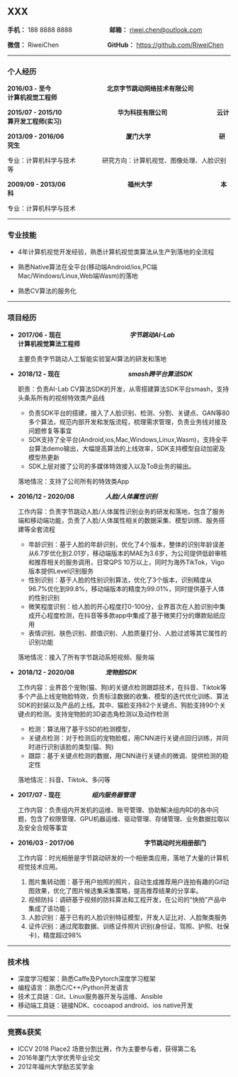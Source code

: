 ## XXX

**手机：** 188 8888 8888　　　　　　**邮箱：** riwei.chen@outlook.com

**微信：** RiweiChen  　　　 　　　　 **GitHub：** https://github.com/RiweiChen



-----------------------

### 个人经历

**2016/03 - 至今**　　　　　　　　　**北京字节跳动网络技术有限公司**　　　　　　　　**计算机视觉工程师**

**2015/07 - 2015/10**　　　　　　　　　**华为科技有限公司**　　　　　　　　**云计算开发工程师(实习)**

**2013/09 - 2016/06**　　　　　　　　　　**厦门大学**　　　　　　　　　　　**研究生**

专业：计算机科学与技术       　　　　研究方向：计算机视觉、图像处理、人脸识别等

**2009/09 - 2013/06**　　　　　　　　　　**福州大学**　　　　　　　　　　　**本科**

专业：计算机科学与技术

------------------------

### 专业技能

* 4年计算机视觉开发经验，熟悉计算机视觉类算法从生产到落地的全流程

* 熟悉Native算法在全平台(移动端Android/ios,PC端Mac/Windows/Linux,Web端Wasm)的落地

* 熟悉CV算法的服务化


---------------------

### 项目经历

* **2017/06 - 现在**　　　　　　　　　　　***字节跳动AI-Lab***　　　　　　　　　　　**计算机视觉算法工程师**

  主要负责字节跳动人工智能实验室AI算法的研发和落地

* **2018/12 - 现在**　　　　　　　　　　　***smash跨平台算法SDK***

  职责：负责AI-Lab CV算法SDK的开发，从零搭建算法SDK平台smash，支持头条系所有的视频特效类产品线

  * 负责SDK平台的搭建，接入了人脸识别、检测、分割、关键点、GAN等80多个算法，规范内部开发和发版流程，梳理需求管理，负责业务线对接及问题修复等事宜
  * SDK支持了全平台(Android,ios,Mac,Windows,Linux,Wasm)，支持全平台算法demo输出，大幅提高算法的上线效率，SDK支持模型自动加密及模型热更新
  * SDK上层对接了公司的多媒体特效接入以及ToB业务的输出。

  落地情况：支持了公司所有的特效类App

* **2016/12 - 2020/08**　　　　　***人脸/人体属性识别***

  工作内容：负责字节跳动人脸/人体属性识别业务的研发和落地，包含了服务端和移动端功能，负责了人脸/人体属性相关的数据采集、模型训练、服务搭建等全套流程

  * 年龄识别：基于人脸的年龄识别，优化了4个版本，整体的识别年龄误差从6.7岁优化到2.01岁，移动端版本的MAE为3.6岁，为公司提供低龄审核和推荐相关的服务调用，日常QPS 10万以上，同时为海外TikTok，Vigo版本提供Level识别服务
  * 性别识别：基于人脸的性别识别算法，优化了3个版本，识别精度从96.7%优化到99.8%，移动端版本的精度为99.01%，同时提供基于人体的性别识别
  * 微笑程度识别：给人脸的开心程度打0-100分，业界首次在人脸识别中集成开心程度检测，在抖音等多款app中集成了基于微笑打分的爆款贴纸应用
  * 表情识别、肤色识别、颜值识别、人脸质量打分、人脸过滤等其它属性的识别功能

  落地情况：接入了所有字节跳动系短视频、服务端

* **2018/12 - 2020/08**　　　　　***宠物脸SDK***

  工作内容：业界首个宠物(猫、狗)的关键点检测跟踪技术，在抖音、Tiktok等多个产品上线宠物脸特效，负责标注数据的收集、模型的迭代优化训练、算法SDK的封装以及产品的上线。其中、猫脸支持82个关键点、狗脸支持90个关键点的检测。支持宠物脸的3D姿态角检测以及动作检测

  * 检测：算法用了基于SSD的检测模型，
  * 关键点检测：对于检测后的宠物脸框，用CNN进行关键点回归训练，并同时进行识别该脸的类型(猫、狗)
  * 跟踪：基于关键点检测的数据，用CNN进行关键点的微调、提供检测的稳定性

  落地情况：抖音、Tiktok、多闪等

* **2017/07 - 现在**　　　　　***组内服务器管理***

   工作内容：负责组内开发机的运维、账号管理、协助解决组内RD的各中问题，包含了权限管理、GPU机器运维、驱动管理、存储管理、业务数据拉取以及安全合规等事宜

* **2016/03 - 2017/06**　　　　　　　　　　　      **字节跳动时光相册部门**

  工作内容：时光相册是字节跳动研发的一个相册类应用，落地了大量的计算机视觉技术应用。

   1. 图片集转动图：基于用户拍照的照片，自动生成推荐用户连拍有趣的Gif动图效果，优化了图片候选集采集策略，提高推荐结果的分享率。
   2. 视频防抖：调研基于视频的防抖算法和工程开发，在公司的“快拍”产品中集成了该功能；
   3. 人脸识别：基于已有的人脸识别特征模型，开发人证比对、人脸聚类服务
   4. 证件识别：通过爬取数据、训练证件照片识别(身份证、驾照、护照、社保卡)，精度超过98%

----------------------------------

### 技术栈

* 深度学习框架：熟悉Caffe及Pytorch深度学习框架
* 编程语言：熟悉C/C++/Python开发语言
* 技术工具链：Git、Linux服务器开发与运维、Ansible
* 移动端工具链：链接NDK、cocoapod android、ios native开发

----------------------------------

### 竞赛&获奖

* ICCV 2018 Place2 场景分割比赛，作为主要参与者，获得第二名
* 2016年厦门大学优秀毕业论文
* 2012年福州大学励志奖学金
